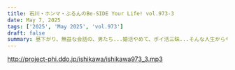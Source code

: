 ```yaml
---
title: 石川・ホンマ・ぶるんのBe-SIDE Your Life! vol.973-3
date: May 7, 2025
tags: ['2025', 'May 2025', 'vol.973']
draft: false
summary: 昼下がり、無益な会話の、男たち...婚活やめて、ポイ活三昧...そんな人生から今年こそ脱したい！キッカケを！何かキッカケを〜ッッ！！
---
```


http://project-phi.ddo.jp/ishikawa/ishikawa973_3.mp3